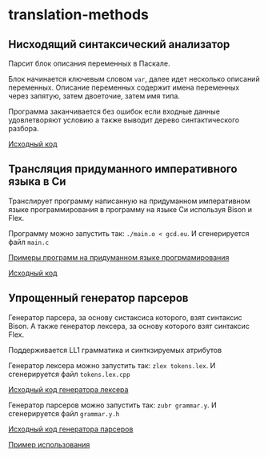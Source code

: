 # translation-methods

## Нисходящий синтаксический анализатор

Парсит блок описания переменных в Паскале. 

Блок начинается ключевым словом `var`, далее идет несколько описаний переменных. Описание переменных содержит имена переменных через запятую, затем двоеточие, затем имя типа.

Программа заканчивается без ошибок если входные данные удовлетворяют условию а также выводит дерево синтактического разбора.

[Исходный код](/top-down-parser/src)

## Трансляция придуманного императивного языка в Си

Транслирует программу написанную на придуманном императивном языке программирования в программу на языке Си используя Bison и Flex.

Программу можно запустить так: `./main.o < gcd.eu`. И сгенерируется файл `main.c`

[Примеры программ на придуманном языке прогрмамирования](/bison-imperative-language/exampes)

[Исходный код](/bison-imperative-language)

## Упрощенный генератор парсеров

Генератор парсера, за основу систаксиса которого, взят синтаксис Bison. А также генератор лексера, за основу которого взят синтаксис Flex.

Поддерживается LL1 грамматика и синткзируемых атрибутов

Генератор лексера можно запустить так: `zlex tokens.lex`. И сгенерируется файл `tokens.lex.cpp`

[Исходный код генератора лексера](/zubr/zlex.cpp)

Генератор парсеров можно запустить так: `zubr grammar.y`. И сгенерируется файл `grammar.y.h`

[Исходный код генератора парсеров](/zubr/zubr.cpp)

[Пример использования](/zubr/example)
